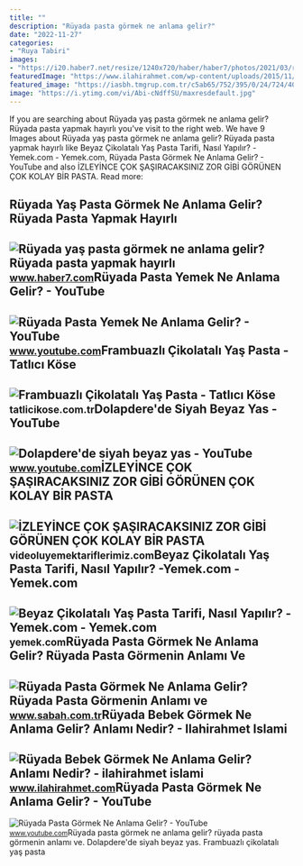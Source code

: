 ```yaml
---
title: ""
description: "Rüyada pasta görmek ne anlama gelir?"
date: "2022-11-27"
categories:
- "Ruya Tabiri"
images:
- "https://i20.haber7.net/resize/1240x720/haber/haber7/photos/2021/03/ruyada_yas_pasta_gormek_ne_anlama_gelir_ruyada_pasta_yapmak_hayirli_midir_1610954468_5726.jpg"
featuredImage: "https://www.ilahirahmet.com/wp-content/uploads/2015/11/Rüyada-Bebek-Görmek-Ne-Anlama-Gelir.jpg"
featured_image: "https://iasbh.tmgrup.com.tr/c5ab65/752/395/0/24/724/404?u=https://isbh.tmgrup.com.tr/sbh/2021/08/18/ruyada-pasta-gormek-ne-anlama-gelir-ruyada-pasta-yemek-anlami-nedir-1629290097835.jpg"
image: "https://i.ytimg.com/vi/Abi-cNdffSU/maxresdefault.jpg"
---
```


If you are searching about Rüyada yaş pasta görmek ne anlama gelir? Rüyada pasta yapmak hayırlı you've visit to the right web. We have 9 Images about Rüyada yaş pasta görmek ne anlama gelir? Rüyada pasta yapmak hayırlı like Beyaz Çikolatalı Yaş Pasta Tarifi, Nasıl Yapılır? -Yemek.com - Yemek.com, Rüyada Pasta Görmek Ne Anlama Gelir? - YouTube and also İZLEYİNCE ÇOK ŞAŞIRACAKSINIZ ️ZOR GİBİ GÖRÜNEN ÇOK KOLAY BİR PASTA. Read more:

Rüyada Yaş Pasta Görmek Ne Anlama Gelir? Rüyada Pasta Yapmak Hayırlı
--------------------------------------------------------------------

 ![Rüyada yaş pasta görmek ne anlama gelir? Rüyada pasta yapmak hayırlı](https://i20.haber7.net/resize/1240x720/haber/haber7/photos/2021/03/ruyada_yas_pasta_gormek_ne_anlama_gelir_ruyada_pasta_yapmak_hayirli_midir_1610954468_5726.jpg) <small>www.haber7.com</small>Rüyada Pasta Yemek Ne Anlama Gelir? - YouTube
---------------------------------------------

 ![Rüyada Pasta Yemek Ne Anlama Gelir? - YouTube](https://i.ytimg.com/vi/7dLVD4rvOA8/maxresdefault.jpg) <small>www.youtube.com</small>Frambuazlı Çikolatalı Yaş Pasta - Tatlıcı Köse
----------------------------------------------

 ![Frambuazlı Çikolatalı Yaş Pasta - Tatlıcı Köse](https://tatlicikose.com.tr/storage/media/frabuazlii_5c81e6.jpg) <small>tatlicikose.com.tr</small>Dolapdere'de Siyah Beyaz Yas - YouTube
--------------------------------------

 ![Dolapdere'de siyah beyaz yas - YouTube](https://i.ytimg.com/vi/RezL3toATXc/maxresdefault.jpg) <small>www.youtube.com</small>İZLEYİNCE ÇOK ŞAŞIRACAKSINIZ ️ZOR GİBİ GÖRÜNEN ÇOK KOLAY BİR PASTA
------------------------------------------------------------------

 ![İZLEYİNCE ÇOK ŞAŞIRACAKSINIZ ️ZOR GİBİ GÖRÜNEN ÇOK KOLAY BİR PASTA](https://i.ytimg.com/vi/Abi-cNdffSU/maxresdefault.jpg) <small>videoluyemektariflerimiz.com</small>Beyaz Çikolatalı Yaş Pasta Tarifi, Nasıl Yapılır? -Yemek.com - Yemek.com
------------------------------------------------------------------------

 ![Beyaz Çikolatalı Yaş Pasta Tarifi, Nasıl Yapılır? -Yemek.com - Yemek.com](https://cdn.yemek.com/mnresize/1250/833/uploads/2021/06/beyaz-ruya-sumeyye.jpg) <small>yemek.com</small>Rüyada Pasta Görmek Ne Anlama Gelir? Rüyada Pasta Görmenin Anlamı Ve
--------------------------------------------------------------------

 ![Rüyada Pasta Görmek Ne Anlama Gelir? Rüyada Pasta Görmenin Anlamı ve](https://iasbh.tmgrup.com.tr/c5ab65/752/395/0/24/724/404?u=https://isbh.tmgrup.com.tr/sbh/2021/08/18/ruyada-pasta-gormek-ne-anlama-gelir-ruyada-pasta-yemek-anlami-nedir-1629290097835.jpg) <small>www.sabah.com.tr</small>Rüyada Bebek Görmek Ne Anlama Gelir? Anlamı Nedir? - Ilahirahmet Islami
-----------------------------------------------------------------------

 ![Rüyada Bebek Görmek Ne Anlama Gelir? Anlamı Nedir? - ilahirahmet islami](https://www.ilahirahmet.com/wp-content/uploads/2015/11/Rüyada-Bebek-Görmek-Ne-Anlama-Gelir.jpg) <small>www.ilahirahmet.com</small>Rüyada Pasta Görmek Ne Anlama Gelir? - YouTube
----------------------------------------------

 ![Rüyada Pasta Görmek Ne Anlama Gelir? - YouTube](https://i.ytimg.com/vi/7xSueeL3nMo/maxresdefault.jpg) <small>www.youtube.com</small>Rüyada pasta görmek ne anlama gelir? rüyada pasta görmenin anlamı ve. Dolapdere'de siyah beyaz yas. Frambuazlı çikolatalı yaş pasta
